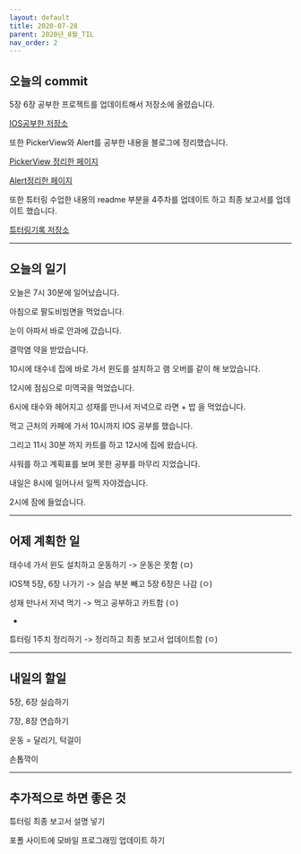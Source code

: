 ```yaml
---
layout: default
title: 2020-07-28
parent: 2020년_8월_TIL
nav_order: 2
---
```


## 오늘의 commit

5장 6장 공부한 프로젝트를 업데이트해서 저장소에 올렸습니다.

[IOS공부한 저장소](https://github.com/C0deWave/IosStudy)

또한 PickerView와 Alert를 공부한 내용을 블로그에 정리했습니다.

[PickerView 정리한 페이지](https://c0dewave.github.io/docs/14-IOS/008-PickerView%ED%99%9C%EC%9A%A9%ED%95%98%EA%B8%B0/)

[Alert정리한 페이지](https://c0dewave.github.io/docs/14-IOS/009-Alert%ED%99%9C%EC%9A%A9%ED%95%98%EA%B8%B0/)

또한 튜터링 수업한 내용의 readme 부분을 4주차를 업데이트 하고 최종 보고서를 업데이트 했습니다.

[튜터링기록 저장소](https://github.com/C0deWave/C_tutoring)

---

## 오늘의 일기

오늘은 7시 30분에 일어났습니다.

아침으로 팔도비빔면을 먹었습니다.

눈이 아파서 바로 안과에 갔습니다.

결막염 약을 받았습니다.

10시에 태수네 집에 바로 가서 윈도를 설치하고 램 오버를 같이 해 보았습니다.

12시에 점심으로 미역국을 먹었습니다.

6시에 태수와 헤어지고 성재를 만나서 저녁으로 라면 + 밥 을 먹었습니다.

먹고 근처의 카페에 가서 10시까지 IOS 공부를 했습니다.

그리고 11시 30분 까지 카트를 하고 12시에 집에 왔습니다.

샤워를 하고 계획표를 보며 못한 공부를 마무리 지었습니다.

내일은 8시에 일어나서 일찍 자야겠습니다.

2시에 잠에 들었습니다.

---

## 어제 계획한 일

태수네 가서 윈도 설치하고 운동하기 -> 운동은 못함 (ㅁ)

IOS책 5장, 6장 나가기 -> 실습 부분 빼고 5장 6장은 나감 (ㅇ)

성재 만나서 저녁 먹기 -> 먹고 공부하고 카트함 (ㅇ)

+

튜터링 1주치 정리하기 -> 정리하고 최종 보고서 업데이트함 (ㅇ)

---

## 내일의 할일

5장, 6장 실습하기

7장, 8장 연습하기

운동 = 달리기, 턱걸이

손톱깍이

---

## 추가적으로 하면 좋은 것

튜터링 최종 보고서 설명 넣기

포폴 사이트에 모바일 프로그래밍 업데이트 하기